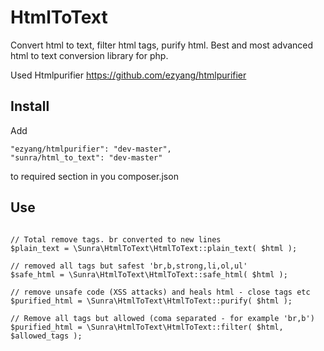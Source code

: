 HtmlToText
==========
Convert html to text, filter html tags, purify html.
Best and most advanced html to text conversion library for php.

Used Htmlpurifier https://github.com/ezyang/htmlpurifier

Install
-------

Add
```
"ezyang/htmlpurifier": "dev-master",
"sunra/html_to_text": "dev-master"
```
to required section in you composer.json

Use
---

```

// Total remove tags. br converted to new lines
$plain_text = \Sunra\HtmlToText\HtmlToText::plain_text( $html );

// removed all tags but safest 'br,b,strong,li,ol,ul'
$safe_html = \Sunra\HtmlToText\HtmlToText::safe_html( $html );

// remove unsafe code (XSS attacks) and heals html - close tags etc
$purified_html = \Sunra\HtmlToText\HtmlToText::purify( $html );

// Remove all tags but allowed (coma separated - for example 'br,b')
$purified_html = \Sunra\HtmlToText\HtmlToText::filter( $html, $allowed_tags );

```